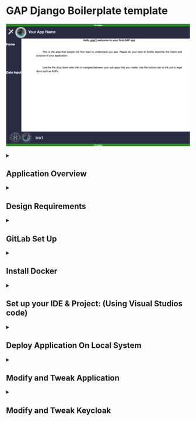 # GAP Django Boilerplate template
![Alt text](./.readmefiles/app_home.png)

<details><summary><h2><b>Application Overview</b></h2></summary>

### Boilerplate for smaller projects(Scaffolding)
This boilerplates is a  “Starter Kit” . That targets novice developers or new early adopters. 

It focuses on fast prototyping by creating the elements which are necessary for a baseline Django Application. The intent of this application is to provide a baseline for look and feel of future applications that will be put on this platform. The main task/goal of this application is to allow any level of developer the ability to start working on logic without worrying about things like Authentication, Role Based Access Controls RBAC ,Database integration, and a familiar "testable" local authentication client.  This application was suppose to target a widely used programing language that can easily be picked up . Thus it is implement Django framework which is based on Python.

</details><details><summary><h2><b>Design Requirements</b></h2></summary>

* Django Framework
* Database integration
* Role Based Access Controls RBAC
* Keycloak (All-Auth)
* Local Development

</details><details><summary><h2><b>GitLab Set Up</b></h2></summary>

<details><summary>Create GitLab SSH Keys with ssh-keygen</summary>

### Create GitLab SSH Keys with ssh-keygen

Both Ubuntu and Windows machines support SSH out of the box.

Updated versions of Windows 10 and Windows Server have built-in support since 2018, so there is no need to download Putty, PuttyGen or Plink to create RAS keys or to SSH in to GitLab. Just open PowerShell in Windows or a Linux terminal window on Ubuntu  or Mac OSx terminal and issue the following command:

C:\gitlab\ssh\example> `ssh-keygen -o -t rsa -b 4096 -C "ssh-keygen@gitlab.jadeuc.com"`
The options provided to the ssh-keygen command force the tool to create an RSA compatible key using the latest OpenSSL standards. The -C switch simply adds a comment to the end of the public file.

Accept all of the defaults when prompted for a passphrase or a special storage location. By default, all GitLab SSH keys must go in an .ssh folder under the user’s home directory. Furthermore, a blank passphrase is acceptable unless your organization’s compliance rules state otherwise.

This operation will create Git SSH keys named id_ras.pub and id_rsa respectively.

### Copy the public SSH key
You must configure the value of the public key in GitLab. Open the public key in a text editor and copy the value to the clipboard:
![Alt text](./.readmefiles/github-ssh-keygen-key-pub.jpeg)

Copy the .pub key produced from the GitLab SSH key generation operation and configure it into GitLab.

### Configure GitLab SSH keys
Log into GitLab and click on your account preferences.

Click the SSH Keys link and paste the copied value into the text field.

Set an expiration date, and then click the blue button to persistently add the GitLab SSH key.
![Alt text](./.readmefiles/gitlab-ssh-key-conf-1024x471.jpeg)
Configure GitLab SSH keys under your account preferences.

  </details><details><summary>Generate a Personal Access Token</summary>

### Generate a Personal Access Token
Continue under preferences and select access tokens on the left hand side

 I would name the token based on the IDE you are using. Also notice that you can chose an expiration date for the token. I would also give the token full permissions as shown below. Then I would click generate personal access token.
![Alt text](./.readmefiles/access-token1.png)

Next copy and save that token temporarily to a local .txt . You will need it later
![Alt text](./.readmefiles/access-token2.png)

</details><details><summary>Create your Gitlab project</summary>

### Create your Gitlab project

Go to [Our GitLab](https://gitlab.jadeuc.com/gap/bza/) and click new sub group.
![Alt text](./.readmefiles/subgroup.png)
Recommend naming it with the following convention `<"your project name">`.I would leave the project private until your ready to share it with the rest of the Gitlab teams. Then Click create sub group
![Alt text](./.readmefiles/subgroup2.png)
Then fork the branch 
![Alt text](./.readmefiles/creatpr0.png.png)
Click create blank project. Recommend naming it using  the following convention `<app_"your project name">`
![Alt text](./.readmefiles/creatpr1.png)
![Alt text](./.readmefiles/creatpr2.png)
Now you need to fork the app_django_boilerplate into the subgroup you created above

got to [Our GitLab](https://gitlab.jadeuc.com/gap/bza/app_django_boilerplate) and click fork

</details>

</details>

</details><details><summary><h2><b>Install Docker</b></h2></summary>

Please see [link](https://docs.docker.com/desktop/install/mac-install/) for detailed installation instructions

</details><details><summary><h2><b>Set up your IDE & Project: (Using Visual Studios code)</b></h2></summary>

<details><summary>Install and Configure Visual Studio Code</summary>

### Install and Configure Visual Studio Code
 
Install [link](https://code.visualstudio.com/) (download and install the proper version for your OS)
**Install all of the following extension**
![Alt text](./.readmefiles/extentions0.png)
Also add:
![Alt text](./.readmefiles/extentions1.png)

</details>

<details><summary>Clone Your GitLab for Local DevInstall and Configure Visual Studio Code</summary>

### Clone Your GitLab for Local Dev
 
Clone your `keycloak_<your_app_name>`  from the fork you created earlier
copy the git link for your `keycloak_<your_app_name>`
![Alt text](./.readmefiles/clone.png)
then open VS Code and click "clone git repository"
![Alt text](./.readmefiles/clone1.png)
then paste the git link into the clone from url bar and click enter
![Alt text](./.readmefiles/clone2.png)
next create and select a parent folder for all of your applications. I created a folder called  "Visual_Studio_Code_Projects" in my home directory. Make sure you select this folder as the location you want to clone your keycloak application to
![Alt text](./.readmefiles/clone3.png)
click enter  and select open
</details>

</details>

</details>

</details><details><summary><h2><b>Deploy Application On Local System</b></h2></summary>

<details><summary><b>Deploy Application in Docker</b></summary>

###  Deploy Application in Docker
use the following command to deploy your application to docker: 
`docker-compose up -d` (the -d flag is will make docker run in the background so you can continue to ue the current terminal)

Then you can navigate to http://host.docker.internal:8000/ to view your application.
Next login with select login with keycloak
Default creds for testing are:

(user3 has no basic_roles to show that role based acess controls are working for basic access or view only access)
user: user1
pass: user1 

(user3 has Data_Edit permision to show that role based acess controls are allowing this user and no other user the ability to edit data)
user: user2
pass: user2 

(user3 has no roles to show that role based acess controls are blocking content for users with no roles)
user: user3
pass: user3 

See modify keycloak section to add/remove users and roles. 
See modify application to add role based acess controls to specific page/view/data

</details><details><summary><b>Deploy Docker Container To Kubernetes</b></summary>

###  Deploy Docker Container To Kubernetes


</details>

</details>
<details><summary><h2><b>Modify and Tweak Application</b></h2></summary>

</details><details><summary><h2><b>Modify and Tweak Keycloak</b></h2></summary>

<details><summary>Pre-Requistes</summary>

###  Pre-Requistes
Pre-req Log into Keycloak using http://127.0.0.1:8080/auth/ 
![Alt text](./.readmefiles/keycloak0.png)
Click Administration Console "add default user: admin  and pass: admin" Click sign in
![Alt text](./.readmefiles/keycloak1.png)
Make sure you are in the Default Realm
![Alt text](./.readmefiles/keycloak2.png)

</details>

<details><summary>Add Users</summary>

###  Add Users
Click users on the left hand panel:
![Alt text](./.readmefiles/adduser0.png)
Click Add user in right hand corner:
![Alt text](./.readmefiles/adduser1.png)
Fill in the Form with user:
![Alt text](./.readmefiles/adduser2.png)
Add a password by going to the credential tab:
![Alt text](./.readmefiles/adduser3.png)
Remove user by selecting Delete:
![Alt text](./.readmefiles/adduser4.png)

</details>

<details><summary>Add Roles</summary>

###  Add Roles
click on the config>Roles option in your side bar then Click add role:
![Alt text](./.readmefiles/role0.png)
then fill in form and click save:
![Alt text](./.readmefiles/role1.png)

</details>

<details><summary>Add Roles To User</summary>

###  Add Roles To User
click edit users under the manage>Users Sidebar selection then click view users:
![Alt text](./.readmefiles/userrole.png)
Select edit user and then select edit ad click on role mapping tab:
![Alt text](./.readmefiles/userrole1.png)
then select the role in available roles and "add selected"

</details>

<details><summary>Save Running Keycloak Config</summary>

###  Save Running Keycloak Config

"do not use the import export feature in the keycloak gui" (It doesn't work for your purposes)

"use the below commands modify the <tags> with your specific info"

Use "docker ps" command to display containers and there ids
then use the below commands:

`docker exec -it `<"keycloak container id">` sh`
```
/opt/jboss/keycloak/bin/standalone.sh \
    -Dkeycloak.migration.action=export \
    -Dkeycloak.migration.provider=singleFile \
    -Dkeycloak.migration.file=/tmp/keycloak-gbp-export.json \
    -Dkeycloak.migration.realmName=default \
    -Djboss.socket.binding.port-offset=100
```
Exit `Control C`

`docker cp `first3ofcontanerid`:/tmp/keycloak-gbp-export.json ~/Desktop`

then copy the keycloak-gbp-export.json located on your desktop and replace the default_realm.json in project (ie ./keyclaok/default_realm.json) "make sure you rename the file to default_realm.json) (ie ./keyclaok/default_realm.json"

</details>